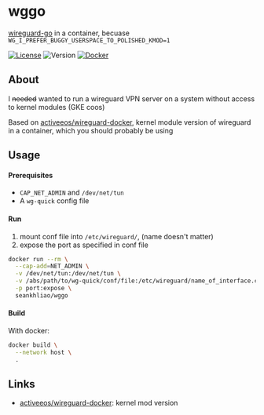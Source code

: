 # wggo

[wireguard-go](https://git.zx2c4.com/wireguard-go/about/) in a container, becuase `WG_I_PREFER_BUGGY_USERSPACE_TO_POLISHED_KMOD=1`

[![License](https://img.shields.io/github/license/seankhliao/wggo.svg?style=flat-square)](LICENSE)
![Version](https://img.shields.io/github/v/tag/seankhliao/wggo?sort=semver&style=flat-square)
[![Docker](https://img.shields.io/docker/pulls/seankhliao/wggo?style=flat-square)](https://hub.docker.com/r/seankhliao/wggo)

## About

I ~~needed~~ wanted to run a wireguard VPN server on a system without access to kernel modules (GKE coos)

Based on [activeeos/wireguard-docker](https://github.com/activeeos/wireguard-docker), kernel module version of wireguard in a container, which you should probably be using

## Usage

#### Prerequisites

- `CAP_NET_ADMIN` and `/dev/net/tun`
- A `wg-quick` config file

#### Run

1. mount conf file into `/etc/wireguard/`, (name doesn't matter)
2. expose the port as specified in conf file

```sh
docker run --rm \
  --cap-add=NET_ADMIN \
  -v /dev/net/tun:/dev/net/tun \
  -v /abs/path/to/wg-quick/conf/file:/etc/wireguard/name_of_interface.conf \
  -p port:expose \
  seankhliao/wggo
```

#### Build

With docker:

```sh
docker build \
  --network host \
  .
```

## Links

- [activeeos/wireguard-docker](https://github.com/activeeos/wireguard-docker): kernel mod version
